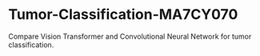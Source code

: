 # Tumor-Classification-MA7CY070

Compare Vision Transformer and Convolutional Neural Network for tumor classification.
